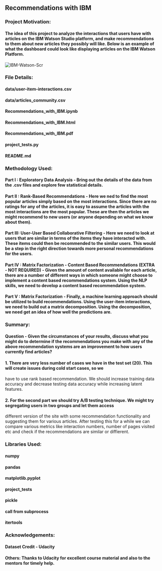 ## Recommendations with IBM

### Project Motivation:
#### The idea of this project to analyze the interactions that users have with articles on the IBM Watson Studio platform, and make recommendations to them about new articles they possibly will like. Below is an example of what the dashboard could look like displaying articles on the IBM Watson Platform.

![IBM-Watson-Scr](https://user-images.githubusercontent.com/42642798/213243300-cf51a1ce-57cd-4f2e-8bea-6473d5bd435b.jpg)

### File Details:
#### data/user-item-interactions.csv
#### data/articles_community.csv
#### Recommendations_with_IBM.ipynb
#### Recommendations_with_IBM.html
#### Recommendations_with_IBM.pdf
#### project_tests.py
#### README.md

### Methodology Used:
#### Part I  : Exploratory Data Analysis - Bring out the details of the data from the .csv files and explore few statistical details.  
#### Part II : Rank-Based Recommendations - Here we ned to find the most popular articles simply based on the most interactions. Since there are no ratings for any of the articles, it is easy to assume the articles with the most interactions are the most popular. These are then the articles we might recommend to new users (or anyone depending on what we know about them).
#### Part III: User-User Based Collaborative Filtering - Here we need to look at users that are similar in terms of the items they have interacted with. These items could then be recommended to the similar users. This would be a step in the right direction towards more personal recommendations for the users.
#### Part IV : Matrix Factorization - Content Based Recommendations (EXTRA - NOT REQUIRED) - Given the amount of content available for each article, there are a number of different ways in which someone might choose to implement a content based recommendations system. Using the NLP skills, we need to develop a content based recommendation system.
#### Part V  : Matrix Factorization - Finally, a machine learning approach should be utilized to build recommendations. Using the user-item interactions, we need to build out a matrix decomposition. Using the decomposition, we need get an idea of how well the predictions are. 

### Summary: 
#### Question - Given the circumstances of your results, discuss what you might do to determine if the recommendations you make with any of the above recommendation systems are an improvement to how users currently find articles?
#### 1. There are very less number of cases we have in the test set (20). This will create issues during cold start cases, so we 
have to use rank based recommendation. We should increase training data accuracy and decrease testing data accuracy while 
increasing latent features. 

#### 2. For the second part we should try A/B testing technique. We might try segregating users in two groups and let them access 
different version of the site with some recommendation functionality and suggesting them for various articles. After testing 
this for a while we can compare various metrics like interaction numbers, number of pages visited etc and check if the 
recommendations are similar or diffierent.  

### Libraries Used: 
#### numpy
#### pandas
#### matplotlib.pyplot
#### project_tests
#### pickle
#### call from subprocess
#### itertools

### Acknowledgements: 
#### Dataset Credit - Udacity
#### Others: Thanks to Udacity for excellent course material and also to the mentors for timely help.
